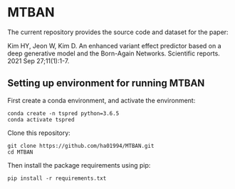 # MTBAN
The current repository provides the source code and dataset for the paper:

Kim HY, Jeon W, Kim D. An enhanced variant effect predictor based on a deep generative model and the Born-Again Networks. Scientific reports. 2021 Sep 27;11(1):1-7.

## Setting up environment for running MTBAN
First create a conda environment, and activate the environment:
```
conda create -n tspred python=3.6.5
conda activate tspred
```
Clone this repository:
```
git clone https://github.com/ha01994/MTBAN.git
cd MTBAN
```
Then install the package requirements using pip:
```
pip install -r requirements.txt
```


